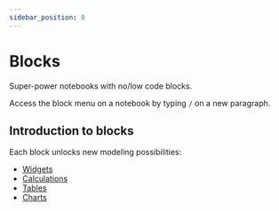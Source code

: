 ```yaml
---
sidebar_position: 0
---
```


# Blocks

Super-power notebooks with no/low code blocks.

Access the block menu on a notebook by typing `/` on a new paragraph.

## Introduction to blocks

Each block unlocks new modeling possibilities:

- [Widgets](widgets)
- [Calculations](calculations)
- [Tables](tables)
- [Charts](charts)
